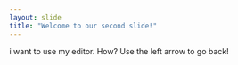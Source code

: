 ```yaml
---
layout: slide
title: "Welcome to our second slide!"
---
```

i want to use my editor. How?
Use the left arrow to go back!
